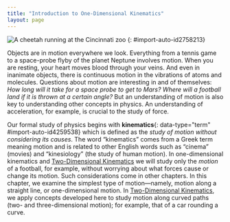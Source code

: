 ```yaml
---
title: "Introduction to One-Dimensional Kinematics"
layout: page
---
```


![A cheetah running at the Cincinnati zoo](../resources/ch2CheetahRun.jpg "The
motion of
a cheetah can be described by the animal&#x2019;s displacement,
speed, velocity, and acceleration. When it runs in a straight line without any
change in direction, its motion is said to be one dimensional. (credit: Mark Dumont, Wikimedia Commons)")
{: #import-auto-id2758213}

Objects are in motion everywhere we look. Everything from a tennis game to a
space-probe flyby of the planet Neptune involves motion. When you are resting,
your heart moves blood through your veins. And even in inanimate objects, there
is continuous motion in the vibrations of atoms and molecules. Questions about
motion are interesting in and of themselves: *How long will it take for a space
probe to get to Mars? Where will a football land if it is thrown at a certain
angle?* But an understanding of motion is also key to understanding other
concepts in physics. An understanding of acceleration, for example, is crucial
to the study of force.

Our formal study of physics begins with
**kinematics**{: data-type="term" #import-auto-id4259538}
which is defined as the *study  of motion without considering its causes*. The word “kinematics” comes from a Greek term meaning
motion and is related to other English words such as “cinema” (movies) and
“kinesiology” (the study of human motion). In one-dimensional kinematics
and [Two-Dimensional Kinematics](/contents/ch3TwoDimensionalKinematics.md) we will study only the
*motion* of a football, for example, without worrying about what forces cause or
change its motion. Such considerations come in other chapters. In this chapter,
we examine the simplest type of motion—namely, motion along a straight line, or
one-dimensional motion. In [Two-Dimensional Kinematics](/contents/ch3TwoDimensionalKinematics.md), we
apply concepts developed here to study motion along curved paths (two- and
three-dimensional motion); for example, that of a car rounding a curve.
